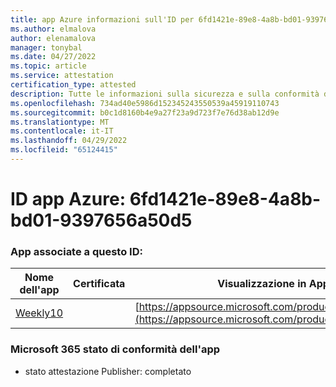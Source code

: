 ```yaml
---
title: app Azure informazioni sull'ID per 6fd1421e-89e8-4a8b-bd01-9397656a50d5
ms.author: elmalova
author: elenamalova
manager: tonybal
ms.date: 04/27/2022
ms.topic: article
ms.service: attestation
certification_type: attested
description: Tutte le informazioni sulla sicurezza e sulla conformità disponibili per 6fd1421e-89e8-4a8b-bd01-9397656a50d5.
ms.openlocfilehash: 734ad40e5986d152345243550539a45919110743
ms.sourcegitcommit: b0c1d8160b4e9a27f23a9d723f7e76d38ab12d9e
ms.translationtype: MT
ms.contentlocale: it-IT
ms.lasthandoff: 04/29/2022
ms.locfileid: "65124415"
---
```

# <a name="azure-app-id-6fd1421e-89e8-4a8b-bd01-9397656a50d5"></a>ID app Azure: 6fd1421e-89e8-4a8b-bd01-9397656a50d5


### <a name="apps-associated-with-this-id"></a>App associate a questo ID:
| **Nome dell'app** | **Certificata** | **Visualizzazione in AppSource** |
|--------------|---------------|-----------------------|
| [Weekly10](../forward/WA200001441.md) |  | [https://appsource.microsoft.com/product/office/WA200001441](https://appsource.microsoft.com/product/office/WA200001441) |

### <a name="microsoft-365-app-compliance-status"></a>Microsoft 365 stato di conformità dell'app
- stato attestazione Publisher: completato
